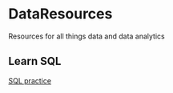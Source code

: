 # DataResources
Resources for all things data and data analytics
## Learn SQL ##
[SQL practice](https://www.sql-easy.com/)
